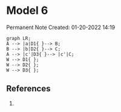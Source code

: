 # Model 6
Permanent Note
Created: 01-20-2022 14:19

```mermaid
graph LR;
A --> |a|D1{ }--> B;
B --> |b|D2{ }--> C;
A --> |c'|D3{ }--> |c'|C;
W --> D1{ };
W --> D2{ };
W --> D3{ };
```


## References
1. 